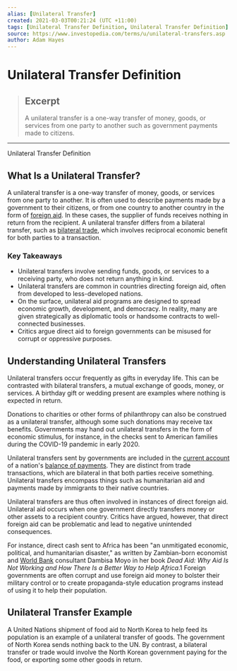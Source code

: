 ```yaml
---
alias: [Unilateral Transfer]
created: 2021-03-03T00:21:24 (UTC +11:00)
tags: [Unilateral Transfer Definition, Unilateral Transfer Definition]
source: https://www.investopedia.com/terms/u/unilateral-transfers.asp
author: Adam Hayes
---
```


# Unilateral Transfer Definition

> ## Excerpt
> A unilateral transfer is a one-way transfer of money, goods, or services from one party to another such as government payments made to citizens.

---

Unilateral Transfer Definition
## What Is a Unilateral Transfer?

A unilateral transfer is a one-way transfer of money, goods, or services from one party to another. It is often used to describe payments made by a government to their citizens, or from one country to another country in the form of [foreign aid](https://www.investopedia.com/terms/f/foreign-aid.asp). In these cases, the supplier of funds receives nothing in return from the recipient. A unilateral transfer differs from a bilateral transfer, such as [bilateral trade](https://www.investopedia.com/terms/b/bilateral-trade.asp), which involves reciprocal economic benefit for both parties to a transaction.

### Key Takeaways

-   Unilateral transfers involve sending funds, goods, or services to a receiving party, who does not return anything in kind.
-   Unilateral transfers are common in countries directing foreign aid, often from developed to less-developed nations.
-   On the surface, unilateral aid programs are designed to spread economic growth, development, and democracy. In reality, many are given strategically as diplomatic tools or handsome contracts to well-connected businesses.
-   Critics argue direct aid to foreign governments can be misused for corrupt or oppressive purposes.

## Understanding Unilateral Transfers

Unilateral transfers occur frequently as gifts in everyday life. This can be contrasted with bilateral transfers, a mutual exchange of goods, money, or services. A birthday gift or wedding present are examples where nothing is expected in return.

Donations to charities or other forms of philanthropy can also be construed as a unilateral transfer, although some such donations may receive tax benefits. Governments may hand out unilateral transfers in the form of economic stimulus, for instance, in the checks sent to American families during the COVID-19 pandemic in early 2020.

Unilateral transfers sent by governments are included in the [current account](https://www.investopedia.com/terms/c/currentaccount.asp) of a nation's [balance of payments](https://www.investopedia.com/terms/b/bop.asp). They are distinct from trade transactions, which are bilateral in that both parties receive something. Unilateral transfers encompass things such as humanitarian aid and payments made by immigrants to their native countries.

Unilateral transfers are thus often involved in instances of direct foreign aid. Unilateral aid occurs when one government directly transfers money or other assets to a recipient country. Critics have argued, however, that direct foreign aid can be problematic and lead to negative unintended consequences.

For instance, direct cash sent to Africa has been "an unmitigated economic, political, and humanitarian disaster," as written by Zambian-born economist and [World Bank](https://www.investopedia.com/articles/world-bank-definition/) consultant Dambisa Moyo in her book _Dead Aid: Why Aid Is Not Working and How There Is a Better Way to Help Africa_.1 Foreign governments are often corrupt and use foreign aid money to bolster their military control or to create propaganda-style education programs instead of using it to help their population.

## Unilateral Transfer Example

A United Nations shipment of food aid to North Korea to help feed its population is an example of a unilateral transfer of goods. The government of North Korea sends nothing back to the UN. By contrast, a bilateral transfer or trade would involve the North Korean government paying for the food, or exporting some other goods in return.
